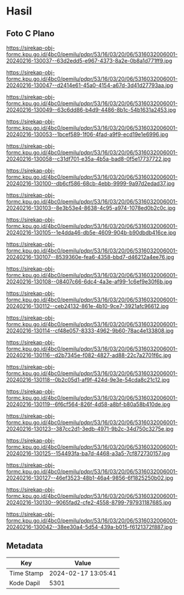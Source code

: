# Hasil

## Foto C Plano

https://sirekap-obj-formc.kpu.go.id/4bc0/pemilu/pdpr/53/16/03/20/06/5316032006001-20240216-130037--63d2edd5-e967-4373-8a2e-0b8a1d771ff9.jpg

https://sirekap-obj-formc.kpu.go.id/4bc0/pemilu/pdpr/53/16/03/20/06/5316032006001-20240216-130047--d2414e61-45a0-4154-a67d-3d41d27793aa.jpg

https://sirekap-obj-formc.kpu.go.id/4bc0/pemilu/pdpr/53/16/03/20/06/5316032006001-20240216-130049--63c6dd86-b4d9-4486-8b1c-54b1631a2453.jpg

https://sirekap-obj-formc.kpu.go.id/4bc0/pemilu/pdpr/53/16/03/20/06/5316032006001-20240216-130053--1bcef589-1f06-4fad-a9f9-ecd19e1e6996.jpg

https://sirekap-obj-formc.kpu.go.id/4bc0/pemilu/pdpr/53/16/03/20/06/5316032006001-20240216-130058--c31df701-e35a-4b5a-bad8-0f5e17737722.jpg

https://sirekap-obj-formc.kpu.go.id/4bc0/pemilu/pdpr/53/16/03/20/06/5316032006001-20240216-130100--db6cf586-68cb-4ebb-9999-9a97d2edad37.jpg

https://sirekap-obj-formc.kpu.go.id/4bc0/pemilu/pdpr/53/16/03/20/06/5316032006001-20240216-130103--8e3b53e4-8638-4c95-a974-1078ed0b2c0c.jpg

https://sirekap-obj-formc.kpu.go.id/4bc0/pemilu/pdpr/53/16/03/20/06/5316032006001-20240216-130105--1e4dda46-db5e-4609-904b-b90dbdb416ce.jpg

https://sirekap-obj-formc.kpu.go.id/4bc0/pemilu/pdpr/53/16/03/20/06/5316032006001-20240216-130107--8539360e-fea6-4358-bbd7-d46212a4ee76.jpg

https://sirekap-obj-formc.kpu.go.id/4bc0/pemilu/pdpr/53/16/03/20/06/5316032006001-20240216-130108--08407c66-6dc4-4a3e-af99-1c6ef9e30f6b.jpg

https://sirekap-obj-formc.kpu.go.id/4bc0/pemilu/pdpr/53/16/03/20/06/5316032006001-20240216-130112--ceb24132-861e-4b10-9ce7-3921afc96612.jpg

https://sirekap-obj-formc.kpu.go.id/4bc0/pemilu/pdpr/53/16/03/20/06/5316032006001-20240216-130114--cf48e057-8333-4962-9b60-78ac4e133808.jpg

https://sirekap-obj-formc.kpu.go.id/4bc0/pemilu/pdpr/53/16/03/20/06/5316032006001-20240216-130116--d2b7345e-f082-4827-ad88-22c7a2701f6c.jpg

https://sirekap-obj-formc.kpu.go.id/4bc0/pemilu/pdpr/53/16/03/20/06/5316032006001-20240216-130118--0b2c05d1-af9f-424d-9e3e-54cda8c21c12.jpg

https://sirekap-obj-formc.kpu.go.id/4bc0/pemilu/pdpr/53/16/03/20/06/5316032006001-20240216-130119--6f6cf564-826f-4d58-a8bf-b80a58b410de.jpg

https://sirekap-obj-formc.kpu.go.id/4bc0/pemilu/pdpr/53/16/03/20/06/5316032006001-20240216-130123--387cc2d1-3edb-4971-9b2c-34d750c3275e.jpg

https://sirekap-obj-formc.kpu.go.id/4bc0/pemilu/pdpr/53/16/03/20/06/5316032006001-20240216-130125--154493fa-ba7d-4468-a3a5-7cf872730157.jpg

https://sirekap-obj-formc.kpu.go.id/4bc0/pemilu/pdpr/53/16/03/20/06/5316032006001-20240216-130127--46ef3523-48b1-46a4-9856-6f1825250b02.jpg

https://sirekap-obj-formc.kpu.go.id/4bc0/pemilu/pdpr/53/16/03/20/06/5316032006001-20240216-130130--9065fad2-cfe2-4558-8799-797931187685.jpg

https://sirekap-obj-formc.kpu.go.id/4bc0/pemilu/pdpr/53/16/03/20/06/5316032006001-20240216-130042--38ee30a4-5d54-439a-b015-f6121372f887.jpg


## Metadata

| Key        | Value               |
| ---------- | ------------------- |
| Time Stamp | 2024-02-17 13:05:41 |
| Kode Dapil | 5301                |



